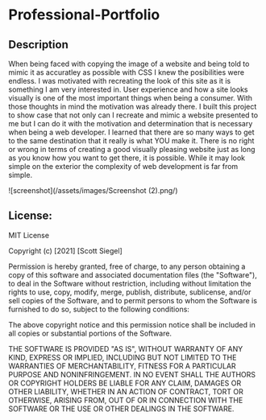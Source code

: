 # Professional-Portfolio

## Description

When being faced with copying the image of a website and being told to mimic it as accuratley as possible with CSS I knew the posibilities were endless. I was motivated with recreating the look of this site as it is something I am very interested in. User experience and how a site looks visually is one of the most important things when being a consumer. With those thoughts in mind the motivation was already there. I built this project to show case that not only can I recreate and mimic a website presented to me but I can do it with the motivation and determination that is necessary when being a web developer. I learned that there are so many ways to get to the same destination that it really is what YOU make it. There is no right or wrong in terms of creating a good visually pleasing website just as long as you know how you want to get there, it is possible. While it may look simple on the exterior the complexity of web development is far from simple.

![screenshot](/assets/images/Screenshot (2).png/)

## License:
MIT License

Copyright (c) [2021] [Scott Siegel]

Permission is hereby granted, free of charge, to any person obtaining a copy
of this software and associated documentation files (the "Software"), to deal
in the Software without restriction, including without limitation the rights
to use, copy, modify, merge, publish, distribute, sublicense, and/or sell
copies of the Software, and to permit persons to whom the Software is
furnished to do so, subject to the following conditions:

The above copyright notice and this permission notice shall be included in all
copies or substantial portions of the Software.

THE SOFTWARE IS PROVIDED "AS IS", WITHOUT WARRANTY OF ANY KIND, EXPRESS OR
IMPLIED, INCLUDING BUT NOT LIMITED TO THE WARRANTIES OF MERCHANTABILITY,
FITNESS FOR A PARTICULAR PURPOSE AND NONINFRINGEMENT. IN NO EVENT SHALL THE
AUTHORS OR COPYRIGHT HOLDERS BE LIABLE FOR ANY CLAIM, DAMAGES OR OTHER
LIABILITY, WHETHER IN AN ACTION OF CONTRACT, TORT OR OTHERWISE, ARISING FROM,
OUT OF OR IN CONNECTION WITH THE SOFTWARE OR THE USE OR OTHER DEALINGS IN THE
SOFTWARE.
